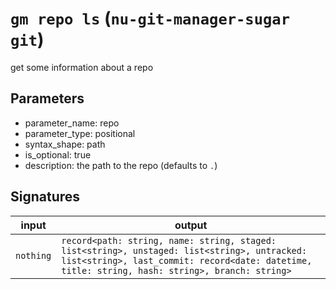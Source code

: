 # `gm repo ls` (`nu-git-manager-sugar git`)
get some information about a repo



## Parameters
- parameter_name: repo
- parameter_type: positional
- syntax_shape: path
- is_optional: true
- description: the path to the repo (defaults to `.`)

## Signatures
| input     | output                                                                                                                                                                                        |
| --------- | --------------------------------------------------------------------------------------------------------------------------------------------------------------------------------------------- |
| `nothing` | `record<path: string, name: string, staged: list<string>, unstaged: list<string>, untracked: list<string>, last_commit: record<date: datetime, title: string, hash: string>, branch: string>` |
